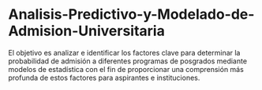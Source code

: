 # Analisis-Predictivo-y-Modelado-de-Admision-Universitaria
El objetivo es analizar e identificar los factores clave para determinar la probabilidad de admisión a diferentes programas de posgrados mediante modelos de estadística con el fin de proporcionar una comprensión más profunda de estos factores para aspirantes e instituciones.
